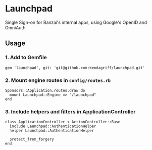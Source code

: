 # Launchpad

Single Sign-on for Banzai's internal apps, using Google's OpenID and OmniAuth.

## Usage

### 1. Add to Gemfile

```
gem 'launchpad', git: 'git@github.com:kendagriff/launchpad.git'
```

### 2. Mount engine routes in `config/routes.rb`

```
Sponsors::Application.routes.draw do
  mount Launchpad::Engine => "/launchpad"
end
```

### 3. Include helpers and filters in ApplicationController

```
class ApplicationController < ActionController::Base
  include Launchpad::AuthenticationHelper
  helper Launchpad::AuthenticationHelper

  protect_from_forgery
end
```
